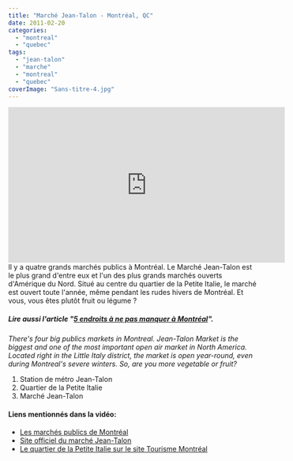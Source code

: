 ```yaml
---
title: "Marché Jean-Talon - Montréal, QC"
date: 2011-02-20
categories: 
  - "montreal"
  - "quebec"
tags: 
  - "jean-talon"
  - "marche"
  - "montreal"
  - "quebec"
coverImage: "Sans-titre-4.jpg"
---
```

<center>
<iframe src="https://www.youtube.com/embed/GKJTPE7EpMc" width="560" height="315" frameborder="0" allowfullscreen="allowfullscreen"></iframe>
</center>
Il y a quatre grands marchés publics à Montréal. Le Marché Jean-Talon est le plus grand d'entre eux et l'un des plus grands marchés ouverts d'Amérique du Nord. Situé au centre du quartier de la Petite Italie, le marché est ouvert toute l'année, même pendant les rudes hivers de Montréal. Et vous, vous êtes plutôt fruit ou légume ?

##### Lire aussi l'article "[5 endroits à ne pas manquer à Montréal](https://www.noteauvoyageur.eu/5-endroits-a-ne-pas-manquer-a-montreal/)".

_There's four big publics markets in Montreal. Jean-Talon Market is the biggest and one of the most important open air market in North America. Located right in the Little Italy district, the market is open year-round, even during Montreal's severe winters. So, are you more vegetable or fruit?_

1. Station de métro Jean-Talon
2. Quartier de la Petite Italie
3. Marché Jean-Talon

#### Liens mentionnés dans la vidéo:

- [Les marchés publics de Montréal](http://www.marchespublics-mtl.com/)
- [Site officiel du marché Jean-Talon](http://www.marche-jean-talon.com/)
- [Le quartier de la Petite Italie sur le site Tourisme Montréal](http://www.tourisme-montreal.org/Decouvrez-montreal/Vie-de-quartier/Petite-Italie)
